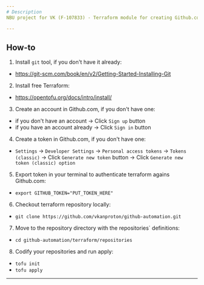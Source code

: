 ```yaml
---
# Description
NBU project for VK (F-107833) - Terraform module for creating Github.com repositories

---
```

## How-to
1. Install `git` tool, if you don't have it already:
- https://git-scm.com/book/en/v2/Getting-Started-Installing-Git

2. Install free Terraform:
- https://opentofu.org/docs/intro/install/

3. Create an account in Github.com, if you don't have one:
- if you don't have an account -> Click `Sign up` button
- if you have an account already -> Click `Sign in` button

4. Create a token in Github.com, if you don't have one:
- `Settings` -> `Developer Settings` -> `Personal access tokens` -> `Tokens (classic)` -> Click `Generate new token` button -> Click `Generate new token (classic) option`

5. Export token in your terminal to authenticate terraform agains Github.com:
- `export GITHUB_TOKEN="PUT_TOKEN_HERE"`

6. Checkout terraform repository locally:
- `git clone https://github.com/vkanproton/github-automation.git`

7. Move to the repository directory with the repositories` definitions:
- `cd github-automation/terraform/repositories`

8. Codify your repositories and run apply:
- `tofu init`
- `tofu apply`

---
